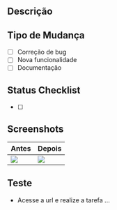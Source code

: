 ## Descrição

<!-- Nesta seção explique o que mudou, a motivação da mudança e o que essa mudança solucionou. -->

## Tipo de Mudança

<!-- Selecione o tipo de mudança. Novas opções podem ser adicionadas conforme a necessidade-->

- [ ] Correção de bug
- [ ] Nova funcionalidade
- [ ] Documentação

## Status Checklist

<!-- Nesta seção, divida (se necessário) as mudanças que serão feitas em tarefas. Depois, marque as tarefas que já foram realizadas -->

- [ ]

## Screenshots

<!-- Se for uma mudança de interface, mostre uma imagem antes e uma depois da mudança -->

| Antes                                                | Depois                                               |
| ---------------------------------------------------- | ---------------------------------------------------- |
| <img src="https://via.placeholder.com/100x80.png" /> | <img src="https://via.placeholder.com/100x80.png" /> |

## Teste

<!-- Nesta seção mostre como pode ser testada a solução implementada -->

- Acesse a url e realize a tarefa ...

